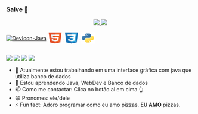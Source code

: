 ### Salve 👋

<div align="center">
  <a href="https://github.com/zeimi">
  <img height="160em" src="https://github-readme-stats.vercel.app/api?username=zeimi&show_icons=true&theme=algolia&include_all_commits=true&count_private=true"/>
  <img height="160em" src="https://github-readme-stats.vercel.app/api/top-langs/?username=zeimi&layout=compact&langs_count=7&theme=algolia"/>
</div>
<div style="display: inline_block"><br>
  <img align="center" alt="DevIcon-Java" height="30" width="40" src="https://cdn.jsdelivr.net/gh/devicons/devicon/icons/java/java-original.svg">
  <img align="center" alt="Rafa-HTML" height="30" width="40" src="https://raw.githubusercontent.com/devicons/devicon/master/icons/html5/html5-original.svg">
  <img align="center" alt="Rafa-CSS" height="30" width="40" src="https://raw.githubusercontent.com/devicons/devicon/master/icons/css3/css3-original.svg">
  <img align="center" alt="Rafa-Python" height="30" width="40" src="https://raw.githubusercontent.com/devicons/devicon/master/icons/python/python-original.svg">
</div>
  
  ##
  
  <div> 
  <a href="https://www.instagram.com/zeimibruno/" target="_blank"><img src="https://img.shields.io/badge/-Instagram-%23E4405F?style=for-the-badge&logo=instagram&logoColor=white" target="_blank"></a>
 <a href="https://discord.com/users/371672445192503307" target="_blank"><img src="https://img.shields.io/badge/Discord-7289DA?style=for-the-badge&logo=discord&logoColor=white" target="_blank"></a> 
  <a href = "mailto:contato.brunodurao@gmail.com"><img src="https://img.shields.io/badge/-Gmail-%23333?style=for-the-badge&logo=gmail&logoColor=white" target="_blank"></a>
  <a href="https://www.linkedin.com/in/b-durao/" target="_blank"><img src="https://img.shields.io/badge/-LinkedIn-%230077B5?style=for-the-badge&logo=linkedin&logoColor=white" target="_blank"></a> 
 
 
</div>
  
- 🔭 Atualmente estou trabalhando em uma interface gráfica com java que utiliza banco de dados
- 🌱 Estou aprendendo Java, WebDev e Banco de dados 
- 📫 Como me contactar: Clica no botão ai em cima 👆
- 😄 Pronomes: ele/dele
- ⚡ Fun fact: Adoro programar como eu amo pizzas. **EU AMO** pizzas.

